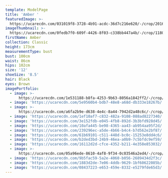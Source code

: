 ```yaml
---
template: ModelPage
title: 'Amber '
featuredImage: >-
  https://ucarecdn.com/031019f8-3728-4b91-acdc-36d7c216e620/-/crop/2016x1339/433,0/-/preview/
imageThumbnail: >-
  https://ucarecdn.com/0fedb7f0-609f-4426-8f03-c338bb447a4b/-/crop/1180x1620/812,88/-/preview/
firstName: Amber
collection: Classic
height: 173cm
measurementType: bust
bust: 100cm
waist: 86cm
hips: 102cm
size: '12'
shoeSize: '8.5'
hair: Black
eyes: Brown
imagePortfolio:
  - image: >-
      https://ucarecdn.com/1e531188-b8fa-4253-9b63-8056a1842ff2/-/crop/1568x1605/605,103/-/preview/
  - image: 'https://ucarecdn.com/5e9560b4-bdb7-48e8-a68d-db333e18267b/'
  - image: >-
      https://ucarecdn.com/a6fa2b9e-d638-4e4c-8a44-7942d2a48c6c/-/crop/1221x1808/157,278/-/preview/
  - image: 'https://ucarecdn.com/1ef10af7-c832-482a-9108-088ad8227340/'
  - image: 'https://ucarecdn.com/3e152fdb-e045-4fb8-892d-3b3bfd928d45/'
  - image: 'https://ucarecdn.com/10afa445-be98-4365-aa43-ab954aa95f2d/'
  - image: 'https://ucarecdn.com/239296ec-a5de-4b66-b4c4-b7d562e2bf87/'
  - image: 'https://ucarecdn.com/61b69101-c511-448d-bc0c-15253e8dd4c6/'
  - image: 'https://ucarecdn.com/b2ded3bd-24b9-46ea-a0b9-7c5bfdc9ef59/'
  - image: 'https://ucarecdn.com/16112d2d-cfce-4352-b211-4e358e853032/'
  - image: >-
      https://ucarecdn.com/05a96ede-8610-4af8-9f34-0c03546a2ed4/-/crop/1470x2449/111,0/-/preview/
  - image: 'https://ucarecdn.com/9b5fac59-5a2e-4060-b056-2689434d2f3c/'
  - image: 'https://ucarecdn.com/1883d2de-7e06-4ddb-9629-1bf60622085b/'
  - image: 'https://ucarecdn.com/08437223-e653-459e-8332-e5279fde65d3/'
---
```


